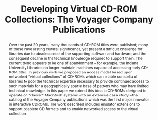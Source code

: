 ---
abstract: 'Over the past 20 years, many thousands of CD-ROM titles were published;
  many of these have lasting cultural significance, yet present a difficult challenge
  for libraries due to obsolescence of the supporting software and hardware, and the
  consequent decline in the technical knowledge required to support them. The current
  trend appears to be one of abandonment – for example, the Indiana University Libraries
  no longer maintain machines capable of accessing early CD-ROM titles.

  In previous work we proposed an access model based upon networked “virtual collections”
  of CD-ROMs which can enable consortia of libraries to pool the technical expertise
  necessary to provide continued access to such materials for a geographically sparse
  base of patrons who may have limited technical knowledge.

  In this paper we extend this idea to CD-ROMs designed to operate on “classic” Macintosh
  systems with an extensive case study – the catalog of the Voyager Company publications
  which was the first major innovator in interactive CDROMs. The work described includes
  emulator extensions to support obsolete CD formats and to enable networked access
  to the virtual collection.'
creators:
- Brown, Geoffrey
date: null
document_url: https://services.phaidra.univie.ac.at/api/object/o:294243/download
grand_parent: iPRES
institutions: []
keywords:
- singapore
- emulation
- digital preservation
- voyager company
landing_page_url: https://phaidra.univie.ac.at/o:294243
language: eng
layout: publication
license: CC BY-SA 3.0 AT
notes_url: null
parent: iPRES 2011
presentation_url: null
publication_type: paper
size: 607478
source_name: iPRES
title: 'Developing Virtual CD-ROM Collections: The Voyager Company Publications'
year: 2011
---